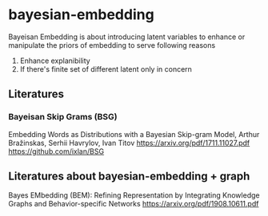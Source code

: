 # bayesian-embedding
Bayeisan Embedding is about introducing latent variables to enhance or manipulate the priors of embedding to serve following reasons 
  1) Enhance explanibility
  2) If there's finite set of different latent only in concern

## Literatures
### Bayeisan Skip Grams (BSG)
Embedding Words as Distributions with a Bayesian Skip-gram Model, Arthur Bražinskas, Serhii Havrylov, Ivan Titov
https://arxiv.org/pdf/1711.11027.pdf
https://github.com/ixlan/BSG


## Literatures about bayesian-embedding + graph
Bayes EMbedding (BEM): Refining Representation by
Integrating Knowledge Graphs and Behavior-specific Networks
https://arxiv.org/pdf/1908.10611.pdf
